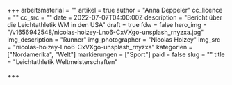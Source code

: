 +++
arbeitsmaterial = ""
artikel = true
author = "Anna Deppeler"
cc_licence = ""
cc_src = ""
date = 2022-07-07T04:00:00Z
description = "Bericht über die Leichtathletik WM in den USA"
draft = true
fdw = false
hero_img = "/v1656942548/nicolas-hoizey-Lno6-CxVXgo-unsplash_rnyzxa.jpg"
img_description = "Runner"
img_photographer = "Nicolas Hoizey"
img_src = "nicolas-hoizey-Lno6-CxVXgo-unsplash_rnyzxa"
kategorien = ["Nordamerika", "Welt"]
markierungen = ["Sport"]
paid = false
slug = ""
title = "Leichtathletik Weltmeisterschaften"

+++
